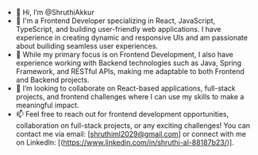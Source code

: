 - 👋 Hi, I’m @ShruthiAkkur
- 👀 I'm a Frontend Developer specializing in React, JavaScript, TypeScript, and building user-friendly web applications. I have experience in creating dynamic and responsive UIs and am passionate about builiding seamless user experiences.
- 🌱 While my primary focus is on Frontend Development, I also have experience working with Backend technologies such as Java, Spring Framework, and RESTful APIs, making me adaptable to both Frontend and Backend projects.
- 💞️ I’m looking to collaborate on React-based applications, full-stack projects, and frontend challenges where I can use my skills to make a meaningful impact.
- 📫 Feel free to reach out for frontend development opportunities, collaboration on full-stack projects, or any exciting challenges! You can contact me via email: [shruthiml2029@gmail.com] or connect with me on LinkedIn: [(https://www.linkedin.com/in/shruthi-al-88187b23/)].

<!---
ShruthiAkkur/ShruthiAkkur is a ✨ special ✨ repository because its `README.md` (this file) appears on your GitHub profile.
You can click the Preview link to take a look at your changes.
--->
